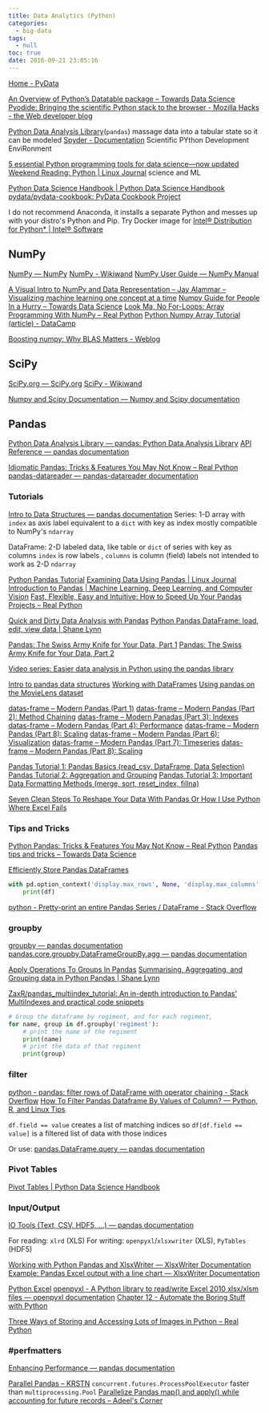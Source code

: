 ```yaml
---
title: Data Analytics (Python)
categories:
  - big-data
tags:
  - null
toc: true
date: 2016-09-21 23:05:16
---
```


[Home - PyData](https://pydata.org/)

[An Overview of Python’s Datatable package – Towards Data Science](https://towardsdatascience.com/an-overview-of-pythons-datatable-package-5d3a97394ee9)
[Pyodide: Bringing the scientific Python stack to the browser - Mozilla Hacks - the Web developer blog](https://hacks.mozilla.org/2019/04/pyodide-bringing-the-scientific-python-stack-to-the-browser/)

[Python Data Analysis Library](https://pandas.pydata.org/)(`pandas`) massage data into a tabular state so it can be modeled
[Spyder - Documentation](https://pythonhosted.org/spyder/#) Scientific PYthon Development EnviRonment

[5 essential Python programming tools for data science—now updated](https://www.infoworld.com/article/3233250/python/5-essential-python-tools-for-data-sciencenow-improved.html)
[Weekend Reading: Python | Linux Journal](https://www.linuxjournal.com/content/weekend-reading-using-python-science-and-machine-learning) science and ML

[Python Data Science Handbook | Python Data Science Handbook](https://jakevdp.github.io/PythonDataScienceHandbook/index.html)
[pydata/pydata-cookbook: PyData Cookbook Project](https://github.com/pydata/pydata-cookbook)

I do not recommend Anaconda, it installs a separate Python and messes up with your distro's Python and Pip.
Try Docker image for [Intel® Distribution for Python* | Intel® Software](https://software.intel.com/en-us/distribution-for-python)

## NumPy

[NumPy — NumPy](http://www.numpy.org/)
[NumPy - Wikiwand](https://www.wikiwand.com/en/NumPy)
[NumPy User Guide — NumPy Manual](https://docs.scipy.org/doc/numpy/user/index.html)

[A Visual Intro to NumPy and Data Representation – Jay Alammar – Visualizing machine learning one concept at a time](https://jalammar.github.io/visual-numpy/)
[Numpy Guide for People In a Hurry – Towards Data Science](https://towardsdatascience.com/numpy-guide-for-people-in-a-hurry-22232699259f)
[Look Ma, No For-Loops: Array Programming With NumPy – Real Python](https://realpython.com/numpy-array-programming/)
[Python Numpy Array Tutorial (article) - DataCamp](https://www.datacamp.com/community/tutorials/python-numpy-tutorial)

[Boosting numpy: Why BLAS Matters - Weblog](https://markus-beuckelmann.de/blog/boosting-numpy-blas.html)

## SciPy

[SciPy.org — SciPy.org](https://www.scipy.org/)
[SciPy - Wikiwand](https://www.wikiwand.com/en/SciPy)

[Numpy and Scipy Documentation — Numpy and Scipy documentation](https://docs.scipy.org/doc/)

## Pandas

[Python Data Analysis Library — pandas: Python Data Analysis Library](http://pandas.pydata.org/)
[API Reference — pandas documentation](https://pandas.pydata.org/pandas-docs/stable/api.html)

[Idiomatic Pandas: Tricks & Features You May Not Know – Real Python](https://realpython.com/courses/idiomatic-pandas-tricks-features-you-may-not-know/?__s=9yjm1swp7s426a4xisnd)
[pandas-datareader — pandas-datareader documentation](https://pydata.github.io/pandas-datareader/stable/index.html)

### Tutorials

[Intro to Data Structures — pandas documentation](https://pandas.pydata.org/pandas-docs/stable/dsintro.html)
Series:
1-D array with `index` as axis label
equivalent to a `dict` with key as index
mostly compatible to NumPy's `ndarray`

DataFrame:
2-D labeled data, like table or `dict` of series with key as columns
`index` is row labels , `columns` is column (field) labels
not intended to work as 2-D `ndarray`

[Python Pandas Tutorial](https://www.tutorialspoint.com/python_pandas/index.htm)
[Examining Data Using Pandas | Linux Journal](https://www.linuxjournal.com/content/examining-data-using-pandas)
[Introduction to Pandas | Machine Learning, Deep Learning, and Computer Vision](https://www.ritchieng.com/pandas-introduction/)
[Fast, Flexible, Easy and Intuitive: How to Speed Up Your Pandas Projects – Real Python](https://realpython.com/fast-flexible-pandas/)

[Quick and Dirty Data Analysis with Pandas](https://machinelearningmastery.com/quick-and-dirty-data-analysis-with-pandas/)
[Python Pandas DataFrame: load, edit, view data | Shane Lynn](https://www.shanelynn.ie/using-pandas-dataframe-creating-editing-viewing-data-in-python/)

[Pandas: The Swiss Army Knife for Your Data, Part 1](https://code.tutsplus.com/tutorials/pandas-the-swiss-army-knife-for-your-data-part-1--cms-29523)
[Pandas: The Swiss Army Knife for Your Data, Part 2](https://code.tutsplus.com/tutorials/pandas-the-swiss-army-knife-for-your-data-part-2--cms-29524)

[Video series: Easier data analysis in Python using the pandas library](https://www.dataschool.io/easier-data-analysis-with-pandas/)

[Intro to pandas data structures](http://gregreda.com/2013/10/26/intro-to-pandas-data-structures/)
[Working with DataFrames](http://www.gregreda.com/2013/10/26/working-with-pandas-dataframes/)
[Using pandas on the MovieLens dataset](http://www.gregreda.com/2013/10/26/using-pandas-on-the-movielens-dataset/)

[datas-frame – Modern Pandas (Part 1)](https://tomaugspurger.github.io/modern-1-intro.html)
[datas-frame – Modern Pandas (Part 2): Method Chaining](https://tomaugspurger.github.io/method-chaining)
[datas-frame – Modern Panadas (Part 3): Indexes](https://tomaugspurger.github.io/modern-3-indexes)
[datas-frame – Modern Pandas (Part 4): Performance](https://tomaugspurger.github.io/modern-4-performance)
[datas-frame – Modern Pandas (Part 8): Scaling](https://tomaugspurger.github.io/modern-8-scaling)
[datas-frame – Modern Pandas (Part 6): Visualization](https://tomaugspurger.github.io/modern-6-visualization)
[datas-frame – Modern Pandas (Part 7): Timeseries](https://tomaugspurger.github.io/modern-7-timeseries)
[datas-frame – Modern Pandas (Part 8): Scaling](https://tomaugspurger.github.io/modern-8-scaling)

[Pandas Tutorial 1: Pandas Basics (read_csv, DataFrame, Data Selection)](https://data36.com/pandas-tutorial-1-basics-reading-data-files-dataframes-data-selection/)
[Pandas Tutorial 2: Aggregation and Grouping](https://data36.com/pandas-tutorial-2-aggregation-and-grouping/)
[Pandas Tutorial 3: Important Data Formatting Methods (merge, sort, reset_index, fillna)](https://data36.com/pandas-tutorial-3-important-data-formatting-methods-merge-sort-reset_index-fillna/)

[Seven Clean Steps To Reshape Your Data With Pandas Or How I Use Python Where Excel Fails](https://towardsdatascience.com/seven-clean-steps-to-reshape-your-data-with-pandas-or-how-i-use-python-where-excel-fails-62061f86ef9c)

### Tips and Tricks

[Python Pandas: Tricks & Features You May Not Know – Real Python](https://realpython.com/python-pandas-tricks/)
[Pandas tips and tricks – Towards Data Science](https://towardsdatascience.com/pandas-tips-and-tricks-33bcc8a40bb9)

[Efficiently Store Pandas DataFrames](http://matthewrocklin.com/blog/work/2015/03/16/Fast-Serialization)

```python
with pd.option_context('display.max_rows', None, 'display.max_columns', None):
    print(df)
```

[python - Pretty-print an entire Pandas Series / DataFrame - Stack Overflow](https://stackoverflow.com/questions/19124601/pretty-print-an-entire-pandas-series-dataframe)

### groupby

[groupby — pandas documentation](https://pandas.pydata.org/pandas-docs/stable/api.html#groupby)
[pandas.core.groupby.DataFrameGroupBy.agg — pandas documentation](https://pandas.pydata.org/pandas-docs/stable/generated/pandas.core.groupby.DataFrameGroupBy.agg.html)

[Apply Operations To Groups In Pandas](https://chrisalbon.com/python/data_wrangling/pandas_apply_operations_to_groups/)
[Summarising, Aggregating, and Grouping data in Python Pandas | Shane Lynn](https://www.shanelynn.ie/summarising-aggregation-and-grouping-data-in-python-pandas/amp/)

[ZaxR/pandas_multiindex_tutorial: An in-depth introduction to Pandas' MultiIndexes and practical code snippets](https://github.com/ZaxR/pandas_multiindex_tutorial)

```python
# Group the dataframe by regiment, and for each regiment,
for name, group in df.groupby('regiment'):
    # print the name of the regiment
    print(name)
    # print the data of that regiment
    print(group)
```

### filter

[python - pandas: filter rows of DataFrame with operator chaining - Stack Overflow](https://stackoverflow.com/questions/11869910/pandas-filter-rows-of-dataframe-with-operator-chaining)
[How To Filter Pandas Dataframe By Values of Column? — Python, R, and Linux Tips](https://cmdlinetips.com/2018/02/how-to-subset-pandas-dataframe-based-on-values-of-a-column/)

`df.field == value` creates a list of matching indices
so `df[df.field == value]` is a filtered list of data with those indices

Or use:
[pandas.DataFrame.query — pandas documentation](http://pandas.pydata.org/pandas-docs/stable/generated/pandas.DataFrame.query.html)

### Pivot Tables

[Pivot Tables | Python Data Science Handbook](https://jakevdp.github.io/PythonDataScienceHandbook/03.09-pivot-tables.html)

### Input/Output

[IO Tools (Text, CSV, HDF5, …) — pandas documentation](http://pandas.pydata.org/pandas-docs/stable/io.html)

For reading: `xlrd` (XLS)
For writing: `openpyxl`/`xlsxwriter` (XLS), `PyTables` (HDF5)

[Working with Python Pandas and XlsxWriter — XlsxWriter Documentation](https://xlsxwriter.readthedocs.io/working_with_pandas.html)
[Example: Pandas Excel output with a line chart — XlsxWriter Documentation](https://xlsxwriter.readthedocs.io/example_pandas_chart_line.html)

[Python Excel](http://www.python-excel.org/)
[openpyxl - A Python library to read/write Excel 2010 xlsx/xlsm files — openpyxl documentation](https://openpyxl.readthedocs.io/en/stable/)
[Chapter 12 - Automate the Boring Stuff with Python](https://automatetheboringstuff.com/chapter12/)

[Three Ways of Storing and Accessing Lots of Images in Python – Real Python](https://realpython.com/storing-images-in-python/)

### #perfmatters

[Enhancing Performance — pandas documentation](https://pandas.pydata.org/pandas-docs/stable/enhancingperf.html)

[Parallel Pandas – KRSTN](https://krstn.eu/paralell_Pandas/) `concurrent.futures.ProcessPoolExecutor` faster than `multiprocessing.Pool`
[Parallelize Pandas map() and apply() while accounting for future records – Adeel's Corner](http://blog.adeel.io/2017/02/11/parallelize-pandas-map-and-apply-while-accounting-for-future-records/)
